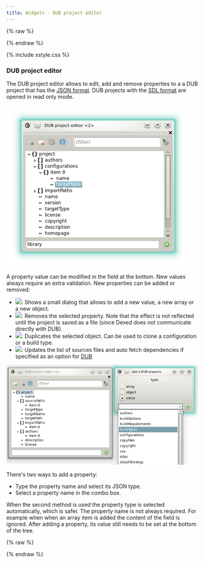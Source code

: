 ```yaml
---
title: Widgets - DUB project editor
---
```


{% raw %}
<script src="//cdnjs.cloudflare.com/ajax/libs/anchor-js/4.0.0/anchor.min.js"></script>
{% endraw %}

{% include xstyle.css %}

### DUB project editor

The DUB project editor allows to edit, add and remove properties to a a DUB project that has the [JSON format](http://code.dlang.org/package-format?lang=json).
DUB projects with the [SDL format](http://code.dlang.org/package-format?lang=sdl) are opened in read only mode.

![](img/dub_project_editor.png)

A property value can be modified in the field at the bottom. New values always require an extra validation.
New properties can be added or removed:

- <img src="{%include icurl%}other/textfield_add.png" class="tlbric"/>: Shows a small dialog that allows to add a new value, a new array or a new object.
- <img src="{%include icurl%}other/textfield_delete.png" class="tlbric"/>: Removes the selected property. Note that the effect is not reflected until the project is saved as a file (since Dexed does not communicate directly with DUB).
- <img src="{%include icurl%}other/copy.png" class="tlbric"/>: Duplicates the selected object. Can be used to clone a configuration or a build type.
- <img src="{%include icurl%}arrow/arrow_update.png" class="tlbric"/>: Updates the list of sources files and auto fetch dependencies if specified as an option for [DUB](options_dub_build)

![](img/dub_add_property.png)

There's two ways to add a property:

* Type the property name and select its JSON type.
* Select a property name in the combo box.

When the second method is used the property type is selected automatically, which is safer.
The property name is not always required. For example when when an array item is added the content of the field is ignored.
After adding a property, its value still needs to be set at the bottom of the tree.

{% raw %}
<script>
anchors.add();
</script>
{% endraw %}
